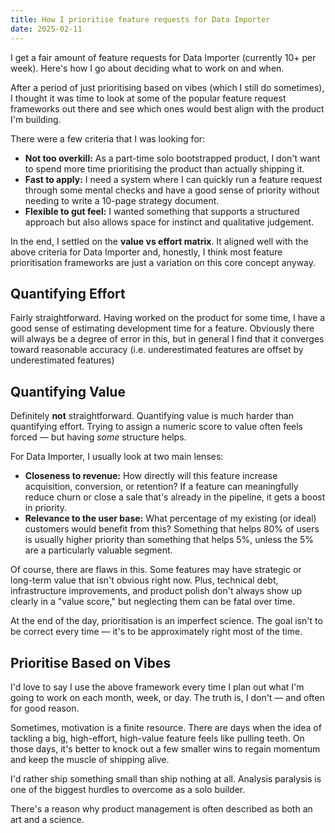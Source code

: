 ```yaml
---
title: How I prioritise feature requests for Data Importer
date: 2025-02-11
---
```


I get a fair amount of feature requests for Data Importer (currently 10+ per week). Here's how I go about deciding what to work on and when.

After a period of just prioritising based on vibes (which I still do sometimes), I thought it was time to look at some of the popular feature request frameworks out there and see which ones would best align with the product I'm building.

There were a few criteria that I was looking for:

- **Not too overkill:** As a part-time solo bootstrapped product, I don't want to spend more time prioritising the product than actually shipping it.
- **Fast to apply:** I need a system where I can quickly run a feature request through some mental checks and have a good sense of priority without needing to write a 10-page strategy document.
- **Flexible to gut feel:** I wanted something that supports a structured approach but also allows space for instinct and qualitative judgement.

In the end, I settled on the **value vs effort matrix**. It aligned well with the above criteria for Data Importer and, honestly, I think most feature prioritisation frameworks are just a variation on this core concept anyway.

## Quantifying Effort

Fairly straightforward. Having worked on the product for some time, I have a good sense of estimating development time for a feature. Obviously there will always be a degree of error in this, but in general I find that it converges toward reasonable accuracy (i.e. underestimated features are offset by underestimated features)

## Quantifying Value

Definitely **not** straightforward. Quantifying value is much harder than quantifying effort. Trying to assign a numeric score to value often feels forced — but having *some* structure helps.

For Data Importer, I usually look at two main lenses:

- **Closeness to revenue:** How directly will this feature increase acquisition, conversion, or retention? If a feature can meaningfully reduce churn or close a sale that's already in the pipeline, it gets a boost in priority.
- **Relevance to the user base:** What percentage of my existing (or ideal) customers would benefit from this? Something that helps 80% of users is usually higher priority than something that helps 5%, unless the 5% are a particularly valuable segment.

Of course, there are flaws in this. Some features may have strategic or long-term value that isn't obvious right now. Plus, technical debt, infrastructure improvements, and product polish don't always show up clearly in a "value score," but neglecting them can be fatal over time.

At the end of the day, prioritisation is an imperfect science. The goal isn't to be correct every time — it's to be approximately right most of the time.

## Prioritise Based on Vibes

I'd love to say I use the above framework every time I plan out what I'm going to work on each month, week, or day. The truth is, I don't — and often for good reason.

Sometimes, motivation is a finite resource. There are days when the idea of tackling a big, high-effort, high-value feature feels like pulling teeth. On those days, it's better to knock out a few smaller wins to regain momentum and keep the muscle of shipping alive.

I'd rather ship something small than ship nothing at all. Analysis paralysis is one of the biggest hurdles to overcome as a solo builder. 

There's a reason why product management is often described as both an art and a science.
